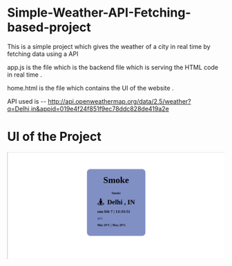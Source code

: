 # Simple-Weather-API-Fetching-based-project
This is a simple project which gives the weather of a city in real time by fetching data using a API

app.js is the file which is the backend file which is serving the HTML code in real time .

home.html is the file which contains the UI of the website .

API used is --  http://api.openweathermap.org/data/2.5/weather?q=Delhi,in&appid=019e4f24f851f9ec78ddc828de419a2e


# UI of the Project

![](UI%20of%20project.png)
